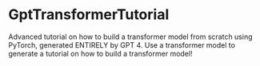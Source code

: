 # GptTransformerTutorial
Advanced tutorial on how to build a transformer model from scratch using PyTorch, generated ENTIRELY by GPT 4.  Use a  transformer model to generate a tutorial on how to build a transformer model!
